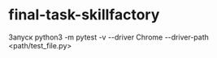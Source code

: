 # final-task-skillfactory
Запуск python3 -m pytest -v --driver Chrome --driver-path <path/test_file.py>
